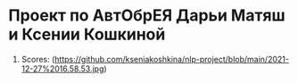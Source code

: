 # Проект по АвтОбрЕЯ Дарьи Матяш и Ксении Кошкиной
1. Scores: (https://github.com/kseniakoshkina/nlp-project/blob/main/2021-12-27%2016.58.53.jpg)
